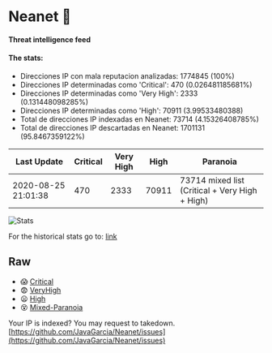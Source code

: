 # Neanet :hocho:
#### Threat intelligence feed
#### The stats:

- Direcciones IP con mala reputacion analizadas: 1774845 (100%)
- Direcciones IP determinadas como 'Critical':  470 (0.026481185681%)
- Direcciones IP determinadas como 'Very High':  2333 (0.131448098285%)
- Direcciones IP determinadas como 'High':  70911 (3.99533480388)
- Total de direcciones IP indexadas en Neanet:  73714 (4.15326408785%)
- Total de direcciones IP descartadas en Neanet:  1701131 (95.8467359122%)

| Last Update | Critical | Very High | High | Paranoia |
| --- | --- | --- | --- | --- |
| 2020-08-25 21:01:38 | 470 | 2333 | 70911 | 73714 mixed list (Critical + Very High + High)|

![Stats](https://docs.google.com/spreadsheets/d/e/2PACX-1vSnaNMIXVabIpDJjufMlzH7poXnshF3mgd8Is1g9ytUEzVsP5my4Trn8f-xkoLLQ38xpL3HtmUexLo6/pubchart?oid=501124687&format=image)

For the historical stats go to: [link](/stats.csv)
## Raw
- :scream: [Critical](https://raw.githubusercontent.com/JavaGarcia/Neanet/master/blacklists/neanet_critical.txt)
- :fearful: [VeryHigh](https://raw.githubusercontent.com/JavaGarcia/Neanet/master/blacklists/neanet_veryHigh.txtt)
- :frowning: [High](https://raw.githubusercontent.com/JavaGarcia/Neanet/master/blacklists/neanet_high.txt)
- :dizzy_face: [Mixed-Paranoia](https://raw.githubusercontent.com/JavaGarcia/Neanet/master/blacklists/neanet_all.txt)


Your IP is indexed? You may request to takedown. [https://github.com/JavaGarcia/Neanet/issues](https://github.com/JavaGarcia/Neanet/issues)




























































































































































































































































































































































































































































